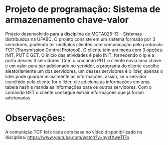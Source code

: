 # Projeto de programação: Sistema de armazenamento chave-valor
Projeto desenvolvido para a disciplina de MCTA025-13 - Sistemas distribuídos na UFABC.
O projeto consiste em um sistema formado por 3 servidores, podendo ter múltiplos clientes com comunicação pelo protocolo TCP (Transmission Control Protocol).
O cliente tem um menu com 3 opções: INIT, PUT E GET. O início das atividades é pelo INIT, fornecendo o ip e a porta desses 3 servidores. Com o comando PUT o cliente envia uma chave e um valor para ser adicionado no servidor, o programa do cliente escolhe aleatoriamente um dos servidores, um desses servidores é o líder, apenas o líder pode guardar inicialmente as informações, assim, se o servidor escolhido pelo cliente for o líder, ele adiciona as informações em uma tabela hash e manda as informações para os outros servidores. Com o comando GET o cliente consegue extrair informações que já foram adicionadas.

# Observações:

A comunição TCP foi criada com base no vídeo disponibilizado na disciplina:
https://www.youtube.com/watch?v=nysfXweTI7o

